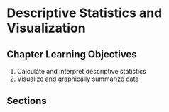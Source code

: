 # Descriptive Statistics and Visualization

## Chapter Learning Objectives
1. Calculate and interpret descriptive statistics
2. Visualize and graphically summarize data

## Sections

```{tableofcontents}
```